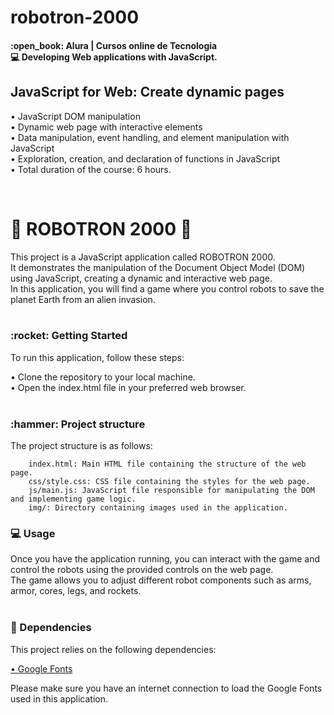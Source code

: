 # robotron-2000

<h4>:open_book: Alura | Cursos online de Tecnologia<br />
    💻 Developing Web applications with JavaScript.
</h4>

<h2>JavaScript for Web: Create dynamic pages</h2>
<p>
  • JavaScript DOM manipulation<br />
  • Dynamic web page with interactive elements<br />
  • Data manipulation, event handling, and element manipulation with JavaScript<br />
  • Exploration, creation, and declaration of functions in JavaScript<br />
  • Total duration of the course: 6 hours.<br />
</p>
<br />

<h1>🤖 ROBOTRON 2000 🤖</h1>
<p>
  This project is a JavaScript application called ROBOTRON 2000.<br />
  It demonstrates the manipulation of the Document Object Model (DOM) using JavaScript, creating a dynamic and interactive web page.<br />
  In this application, you will find a game where you control robots to save the planet Earth from an alien invasion.<br /><br />
</p>

<h3>:rocket: Getting Started</h3>
<p>
To run this application, follow these steps:<br />

  • Clone the repository to your local machine.<br />
  • Open the index.html file in your preferred web browser.<br /><br />
</p>

<h3>:hammer: Project structure</h3>
<p>
The project structure is as follows:

        index.html: Main HTML file containing the structure of the web page.
        css/style.css: CSS file containing the styles for the web page.
        js/main.js: JavaScript file responsible for manipulating the DOM and implementing game logic.
        img/: Directory containing images used in the application.
</p>

<h3>💻 Usage</h3>
<p>
  Once you have the application running, you can interact with the game and control the robots using the provided controls on the web page.<br />
  The game allows you to adjust different robot components such as arms, armor, cores, legs, and rockets.<br /><br />
</p>

<h3>🔧 Dependencies</h3>
<p>
    This project relies on the following dependencies:<br />

<a href="https://fonts.google.com/">  • Google Fonts</a><br />

Please make sure you have an internet connection to load the Google Fonts used in this application.
</p>